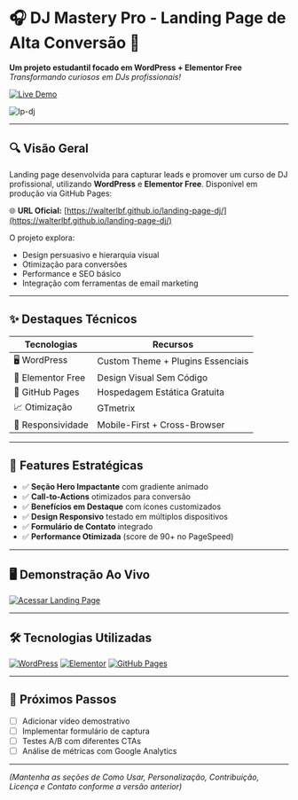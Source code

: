 # 🎧 DJ Mastery Pro - Landing Page de Alta Conversão 🚀

**Um projeto estudantil focado em WordPress + Elementor Free**  
*Transformando curiosos em DJs profissionais!*

[![Live Demo](https://img.shields.io/badge/-Acesse_agora!-FF4E00?style=for-the-badge&logo=wordpress&logoColor=white)](https://walterlbf.github.io/landing-page-dj/)

![lp-dj](https://github.com/user-attachments/assets/28bb79f1-1568-4d63-9e8f-fac539434025)

---

## 🔍 **Visão Geral**
Landing page desenvolvida para capturar leads e promover um curso de DJ profissional, utilizando **WordPress** e **Elementor Free**. Disponível em produção via GitHub Pages:

🌐 **URL Oficial:** [https://walterlbf.github.io/landing-page-dj/](https://walterlbf.github.io/landing-page-dj/)

O projeto explora:
- Design persuasivo e hierarquia visual
- Otimização para conversões
- Performance e SEO básico
- Integração com ferramentas de email marketing

---

## ✨ **Destaques Técnicos**
| **Tecnologias**         | **Recursos**                             |
|-------------------------|------------------------------------------|
| 🖥️ WordPress            | Custom Theme + Plugins Essenciais        |
| 🎨 Elementor Free        | Design Visual Sem Código                 |
| 🚀 GitHub Pages          | Hospedagem Estática Gratuita             |
| 📈 Otimização            | GTmetrix | Google PageSpeed Insights       |
| 📱 Responsividade        | Mobile-First + Cross-Browser             |

---

## 🎯 **Features Estratégicas**
- ✅ **Seção Hero Impactante** com gradiente animado
- ✅ **Call-to-Actions** otimizados para conversão
- ✅ **Benefícios em Destaque** com ícones customizados
- ✅ **Design Responsivo** testado em múltiplos dispositivos
- ✅ **Formulário de Contato** integrado
- ✅ **Performance Otimizada** (score de 90+ no PageSpeed)

---

## 🖥️ **Demonstração Ao Vivo**
[![Acessar Landing Page](https://img.shields.io/badge/-CLIQUE_AQUI_PARA_TESTAR-FF4E00?style=for-the-badge&logo=google-chrome&logoColor=white)](https://walterlbf.github.io/landing-page-dj/)

---

## 🛠️ **Tecnologias Utilizadas**
[![WordPress](https://img.shields.io/badge/WordPress-21759B?style=flat-square&logo=wordpress&logoColor=white)](https://wordpress.org)
[![Elementor](https://img.shields.io/badge/Elementor-9146FF?style=flat-square&logo=elementor&logoColor=white)](https://elementor.com)
[![GitHub Pages](https://img.shields.io/badge/GitHub_Pages-181717?style=flat-square&logo=github&logoColor=white)](https://pages.github.com)

---

## 📌 **Próximos Passos**
- [ ] Adicionar vídeo demostrativo
- [ ] Implementar formulário de captura
- [ ] Testes A/B com diferentes CTAs
- [ ] Análise de métricas com Google Analytics

---

*(Mantenha as seções de Como Usar, Personalização, Contribuição, Licença e Contato conforme a versão anterior)*
